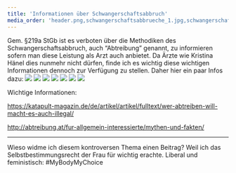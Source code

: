 ```yaml
---
title: 'Informationen über Schwangerschaftsabbruch'
media_order: 'header.png,schwangerschaftsabbrueche_1.jpg,schwangerschaftsabbrueche_4.jpg,schwangerschaftsabbrueche_6.jpg,schwangerschaftsabbrueche_8.jpg,schwangerschaftsabbrueche_9.jpg,schwangerschaftsabbrueche_deutschland.jpg,schwangerschaftsabbrueche_Z7.jpg'
---
```


Gem. §219a StGb ist es verboten über die Methodiken des  Schwangerschaftsabbruch, auch “Abtreibung” genannt, zu informieren  sofern man diese Leistung als Arzt auch anbietet. 
Da Ärzte wie  Kristina Hänel dies nunmehr nicht dürfen, finde ich es wichtig diese  wichtigen Informationen dennoch zur Verfügung zu stellen. Daher hier ein paar Infos dazu: 
![](schwangerschaftsabbrueche_1.jpg)
![](schwangerschaftsabbrueche_4.jpg)
![](schwangerschaftsabbrueche_6.jpg)
![](schwangerschaftsabbrueche_8.jpg)
![](schwangerschaftsabbrueche_9.jpg)
![](schwangerschaftsabbrueche_deutschland.jpg)
![](schwangerschaftsabbrueche_Z7.jpg)

Wichtige Informationen:

https://katapult-magazin.de/de/artikel/artikel/fulltext/wer-abtreiben-will-macht-es-auch-illegal/

http://abtreibung.at/fur-allgemein-interessierte/mythen-und-fakten/

------

Wieso widme ich diesem kontroversen Thema einen Beitrag? Weil ich das Selbstbestimmungsrecht der Frau für wichtig erachte. Liberal und  feministisch: #MyBodyMyChoice
